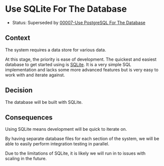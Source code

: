 # Use SQLite For The Database

- Status: Superseded by [00007-Use PostgreSQL For The Database](./00007-use-postgresql-for-the-database.md)

## Context

The system requires a data store for various data.

At this stage, the priority is ease of development. The quickest and easiest database to get started using is [SQLite](https://www.sqlite.org/index.html). It is a very simple SQL implementation and lacks some more advanced features but is very easy to work with and iterate against.

## Decision

The database will be built with SQLite.

## Consequences

Using SQLite means development will be quick to iterate on.

By having separate database files for each section of the system, we will be able to easily perform integration testing in parallel.

Due to the limitations of SQLite, it is likely we will run in to issues with scaling in the future.
